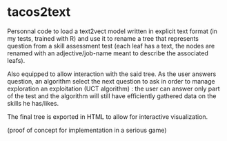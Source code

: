 # tacos2text

Personnal code to load a text2vect model written in explicit text format (in my tests, trained with R) and use it to rename a tree that represents question from a skill assessment test (each leaf has a text, the nodes are renamed with an adjective/job-name meant to describe the associated leafs).

Also equipped to allow interaction with the said tree. As the user answers question, an algorithm select the next question to ask in order to manage exploration an exploitation (UCT algorithm) : the user can answer only part of the test and the algorithm will still have efficiently gathered data on the skills he has/likes.

The final tree is exported in HTML to allow for interactive visualization.

(proof of concept for implementation in a serious game)
